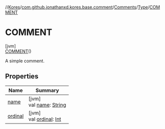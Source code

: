 //[Kores](../../../../../index.md)/[com.github.jonathanxd.kores.base.comment](../../../index.md)/[Comments](../../index.md)/[Type](../index.md)/[COMMENT](index.md)

# COMMENT

[jvm]\
[COMMENT](index.md)()

A simple comment.

## Properties

| Name | Summary |
|---|---|
| [name](name.md) | [jvm]<br>val [name](name.md): [String](https://kotlinlang.org/api/latest/jvm/stdlib/kotlin/-string/index.html) |
| [ordinal](ordinal.md) | [jvm]<br>val [ordinal](ordinal.md): [Int](https://kotlinlang.org/api/latest/jvm/stdlib/kotlin/-int/index.html) |
